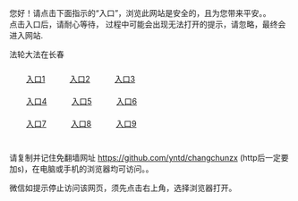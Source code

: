 您好！请点击下面指示的“入口”，浏览此网站是安全的，且为您带来平安。。 <br/>
点击入口后，请耐心等待， 过程中可能会出现无法打开的提示，请忽略，最终会进入网站. </br>

法轮大法在长春<br/>
<div style="padding:10px"><a style="margin:20px" target="_blank" href="https://d7l9ht5m1wf6n.cloudfront.net/2Qpsp?uwryuyig" id="ccLink1" rel="nofollow">入口1</a> <a target="_blank" style="margin:20px" href="https://d1g1otpnyf0v8o.cloudfront.net/2Qpsp?iksvjhq" id="ccLink2" rel="nofollow">入口2</a> <a style="margin:20px" target="_blank" href="https://d3fznpyhqwct6n.cloudfront.net/2Qpsp?dmujvmud" id="ccLink3" rel="nofollow">入口3</a></div>

<div style="padding:10px" ><a style="margin:20px" target="_blank" href="https://d7l9ht5m1wf6n.cloudfront.net/2Qpsp?uwryuyig" id="ccLink4" rel="nofollow">入口4</a> <a style="margin:20px" href="https://d1g1otpnyf0v8o.cloudfront.net/2Qpsp?iksvjhq" target="_blank" id="ccLink5" rel="nofollow">入口5</a> <a style="margin:20px" href="https://d3fznpyhqwct6n.cloudfront.net/2Qpsp?dmujvmud" target="_blank" id="ccLink6" rel="nofollow">入口6</a></div>

<div style="padding:10px"><a style="margin:20px" target="_blank" href="https://d7l9ht5m1wf6n.cloudfront.net/2Qpsp?uwryuyig" id="ccLink7" rel="nofollow">入口7</a> <a style="margin:20px" href="https://d1g1otpnyf0v8o.cloudfront.net/2Qpsp?iksvjhq" target="_blank" id="ccLink8" rel="nofollow">入口8</a> <a style="margin:20px" target="_blank" href="https://d3fznpyhqwct6n.cloudfront.net/2Qpsp?dmujvmud" id="ccLink9" rel="nofollow">入口9</a></div>

<br/>



请复制并记住免翻墙网址 https://github.com/yntd/changchunzx (http后一定要加s)，在电脑或手机的浏览器均可访问。。<br/>

微信如提示停止访问该网页，须先点击右上角，选择浏览器打开。
